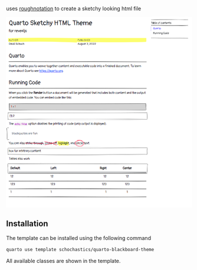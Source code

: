 uses [roughnotation](https://roughnotation.com/) to create a sketchy looking html file

![](example.png)

## Installation

The template can be installed using the following command

```bash
quarto use template schochastics/quarto-blackboard-theme
```

All available classes are shown in the template.
